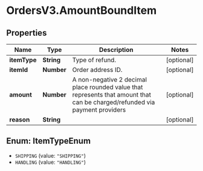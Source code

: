 # OrdersV3.AmountBoundItem

## Properties
Name | Type | Description | Notes
------------ | ------------- | ------------- | -------------
**itemType** | **String** | Type of refund. | [optional] 
**itemId** | **Number** | Order address ID. | [optional] 
**amount** | **Number** | A non-negative 2 decimal place rounded value that represents that amount that can be charged/refunded via payment providers | [optional] 
**reason** | **String** |  | [optional] 

<a name="ItemTypeEnum"></a>
## Enum: ItemTypeEnum

* `SHIPPING` (value: `"SHIPPING"`)
* `HANDLING` (value: `"HANDLING"`)


